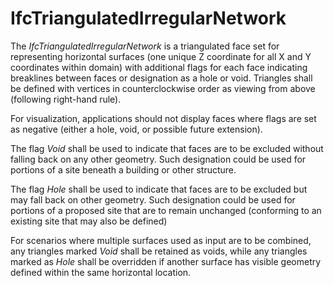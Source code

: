 IfcTriangulatedIrregularNetwork
===============================

The _IfcTriangulatedIrregularNetwork_ is a triangulated face set for representing horizontal surfaces (one unique Z coordinate for all X and Y coordinates within domain) with additional flags for each face indicating breaklines between faces or designation as a hole or void. Triangles shall be defined with vertices in counterclockwise order as viewing from above (following right-hand rule).

For visualization, applications should not display faces where flags are set as negative (either a hole, void, or possible future extension).

The flag _Void_ shall be used to indicate that faces are to be excluded without falling back on any other geometry. Such designation could be used for portions of a site beneath a building or other structure.

The flag _Hole_ shall be used to indicate that faces are to be excluded but may fall back on other geometry. Such designation could be used for portions of a proposed site that are to remain unchanged (conforming to an existing site that may also be defined)

For scenarios where multiple surfaces used as input are to be combined, any triangles marked _Void_ shall be retained as voids, while any triangles marked as _Hole_ shall be overridden if another surface has visible geometry defined within the same horizontal location.
